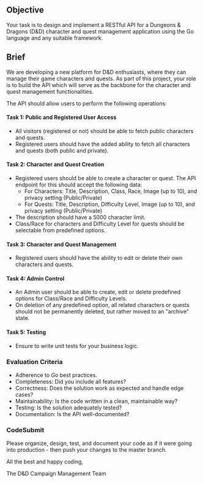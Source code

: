 

## Objective

Your task is to design and implement a RESTful API for a Dungeons & Dragons (D&D) character and quest management application using the Go language and any suitable framework.

## Brief

We are developing a new platform for D&D enthusiasts, where they can manage their game characters and quests. As part of this project, your role is to build the API which will serve as the backbone for the character and quest management functionalities. 

The API should allow users to perform the following operations:

#### Task 1: Public and Registered User Access

- All visitors (registered or not) should be able to fetch public characters and quests.
- Registered users should have the added ability to fetch all characters and quests (both public and private).

#### Task 2: Character and Quest Creation

- Registered users should be able to create a character or quest. The API endpoint for this should accept the following data:
    - For Characters: Title, Description, Class, Race, Image (up to 10), and privacy setting (Public/Private)
    - For Quests: Title, Description, Difficulty Level, Image (up to 10), and privacy setting (Public/Private)
- The description should have a 5000 character limit. 
- Class/Race for characters and Difficulty Level for quests should be selectable from predefined options.

#### Task 3: Character and Quest Management

- Registered users should have the ability to edit or delete their own characters and quests.

#### Task 4: Admin Control

- An Admin user should be able to create, edit or delete predefined options for Class/Race and Difficulty Levels.
- On deletion of any predefined option, all related characters or quests should not be permanently deleted, but rather moved to an "archive" state.

#### Task 5: Testing

- Ensure to write unit tests for your business logic.

### Evaluation Criteria

 - Adherence to *Go* best practices.
 - Completeness: Did you include all features?
 - Correctness: Does the solution work as expected and handle edge cases?
 - Maintainability: Is the code written in a clean, maintainable way?
 - Testing: Is the solution adequately tested?
 - Documentation: Is the API well-documented?

### CodeSubmit 

Please organize, design, test, and document your code as if it were
going into production - then push your changes to the master branch.

All the best and happy coding,

The D&D Campaign Management Team

